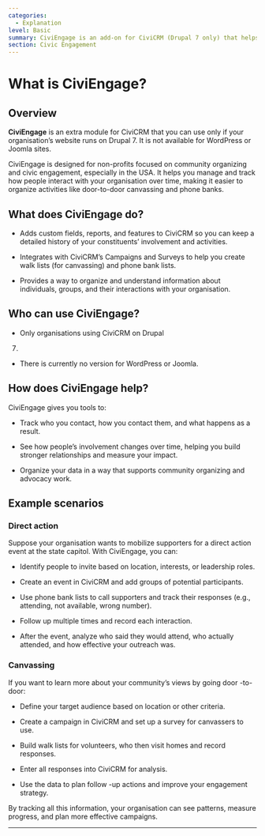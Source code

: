 ```yaml
---
categories:
  - Explanation
level: Basic
summary: CiviEngage is an add-on for CiviCRM (Drupal 7 only) that helps non-profits organize, track, and analyze community engagement activities like canvassing and direct actions.
section: Civic Engagement
---
```


# What is CiviEngage?

## Overview

**CiviEngage** is an extra module for CiviCRM that you can use only if your organisation’s website runs on Drupal
7. It is not available for WordPress or Joomla sites.

CiviEngage is designed for non-profits focused on community organizing and civic engagement, especially in the USA. It helps you manage and track how people interact with your organisation over time, making it easier to organize activities like door-to-door canvassing and phone banks.

## What does CiviEngage do?

- Adds custom fields, reports, and features to CiviCRM so you can keep a detailed history of your constituents’ involvement and activities.

- Integrates with CiviCRM’s Campaigns and Surveys to help you create walk lists (for canvassing) and phone bank lists.

- Provides a way to organize and understand information about individuals, groups, and their interactions with your organisation.

## Who can use CiviEngage?

- Only organisations using CiviCRM on Drupal
 7.

- There is currently no version for WordPress or Joomla.

## How does CiviEngage help?

CiviEngage gives you tools to:

- Track who you contact, how you contact them, and what happens as a result.

- See how people’s involvement changes over time, helping you build stronger relationships and measure your impact.

- Organize your data in a way that supports community organizing and advocacy work.

## Example scenarios

### Direct action

Suppose your organisation wants to mobilize supporters for a direct action event at the state capitol. With CiviEngage, you can:

- Identify people to invite based on location, interests, or leadership roles.

- Create an event in CiviCRM and add groups of potential participants.

- Use phone bank lists to call supporters and track their responses (e.g., attending, not available, wrong number).

- Follow up multiple times and record each interaction.

- After the event, analyze who said they would attend, who actually attended, and how effective your outreach was.

### Canvassing

If you want to learn more about your community’s views by going door
-to-door:

- Define your target audience based on location or other criteria.

- Create a campaign in CiviCRM and set up a survey for canvassers to use.

- Build walk lists for volunteers, who then visit homes and record responses.

- Enter all responses into CiviCRM for analysis.

- Use the data to plan follow
-up actions and improve your engagement strategy.

By tracking all this information, your organisation can see patterns, measure progress, and plan more effective campaigns.

---

<!--
Source: https://docs.civicrm.org/user/en/latest/civic
-engagement/what-is-civiengage/ -->

<!--
Suggestion: This page is best categorized as an Explanation, as it introduces what CiviEngage is, its purpose, and how it fits into CiviCRM, using scenarios for context. It is not a step
-by-step tutorial, a how-to guide, or a technical reference. The content is written for non-expert users new to CiviEngage. If the scenarios become more procedural, they could be split into separate How-to Guides. -->
